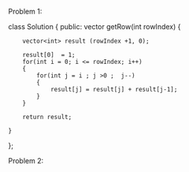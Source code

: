 Problem 1:

class Solution {
public:
    vector<int> getRow(int rowIndex) {
        
        vector<int> result (rowIndex +1, 0);
        
        result[0]  = 1;
        for(int i = 0; i <= rowIndex; i++)
        {
            for(int j = i ; j >0 ;  j--)
            {
                result[j] = result[j] + result[j-1];
            }
        }
        
        return result;
        
    }
};

Problem 2: 
